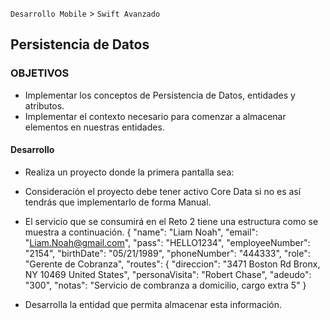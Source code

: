 
`Desarrollo Mobile` > `Swift Avanzado`

## Persistencia de Datos

### OBJETIVOS 

- Implementar los conceptos de Persistencia de Datos, entidades y atributos.
- Implementar el contexto necesario para comenzar a almacenar elementos en nuestras entidades.

#### Desarrollo
- Realiza un proyecto donde la primera pantalla sea:
- Consideración el proyecto debe tener activo Core Data si no es así tendrás que implementarlo de forma Manual.

- El servicio que se consumirá en el Reto 2 tiene una estructura como se muestra a continuación.
{
    "name": "Liam Noah",
    "email": "Liam.Noah@gmail.com",
    "pass": "HELLO1234",
    "employeeNumber": "2154",
    "birthDate": "05/21/1989",
    "phoneNumber": "444333",
    "role": "Gerente de Cobranza",
    "routes": {
      "direccion": "3471 Boston Rd Bronx, NY 10469 United States",
      "personaVisita": "Robert Chase",
      "adeudo": "300",
      "notas": "Servicio de combranza a domicilio, cargo extra 5"
    }
- Desarrolla la entidad que permita almacenar esta información.

